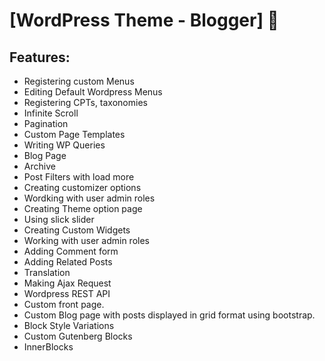 # [WordPress Theme - Blogger] 🎨

## Features:

- Registering custom Menus
- Editing Default Wordpress Menus
- Registering CPTs, taxonomies
- Infinite Scroll
- Pagination
- Custom Page Templates
- Writing WP Queries
- Blog Page
- Archive
- Post Filters with load more
- Creating customizer options
- Wordking with user admin roles
- Creating Theme option page
- Using slick slider
- Creating Custom Widgets
- Working with user admin roles
- Adding Comment form
- Adding Related Posts
- Translation
- Making Ajax Request
- Wordpress REST API
- Custom front page.
- Custom Blog page with posts displayed in grid format using bootstrap.
- Block Style Variations
- Custom Gutenberg Blocks
- InnerBlocks
